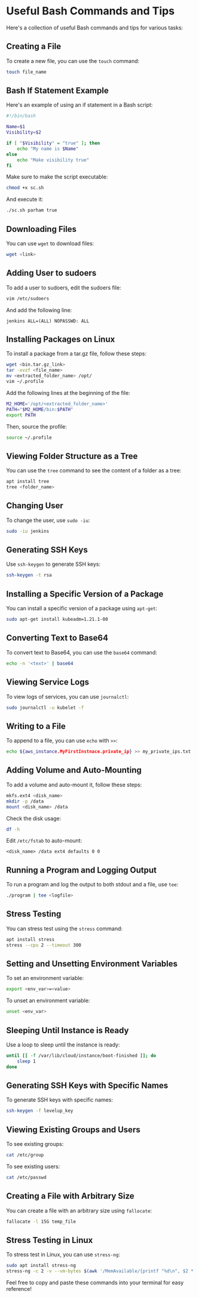 # Useful Bash Commands and Tips

Here's a collection of useful Bash commands and tips for various tasks:

## Creating a File

To create a new file, you can use the `touch` command:

```bash
touch file_name
```

## Bash If Statement Example

Here's an example of using an if statement in a Bash script:

```bash
#!/bin/bash

Name=$1
Visibility=$2

if [ "$Visibility" = "true" ]; then
    echo "My name is $Name"
else
    echo "Make visibility true"
fi
```

Make sure to make the script executable:

```bash
chmod +x sc.sh
```

And execute it:

```bash
./sc.sh parham true
```

## Downloading Files

You can use `wget` to download files:

```bash
wget <link>
```

## Adding User to sudoers

To add a user to sudoers, edit the sudoers file:

```bash
vim /etc/sudoers
```

And add the following line:

```
jenkins ALL=(ALL) NOPASSWD: ALL
```

## Installing Packages on Linux

To install a package from a tar.gz file, follow these steps:

```bash
wget <bin.tar.gz_link>
tar -xvzf <file_name>
mv <extracted_folder_name> /opt/
vim ~/.profile
```

Add the following lines at the beginning of the file:

```bash
M2_HOME='/opt/<extracted_folder_name>'
PATH="$M2_HOME/bin:$PATH"
export PATH
```

Then, source the profile:

```bash
source ~/.profile
```

## Viewing Folder Structure as a Tree

You can use the `tree` command to see the content of a folder as a tree:

```bash
apt install tree
tree <folder_name>
```

## Changing User

To change the user, use `sudo -iu`:

```bash
sudo -iu jenkins
```

## Generating SSH Keys

Use `ssh-keygen` to generate SSH keys:

```bash
ssh-keygen -t rsa
```

## Installing a Specific Version of a Package

You can install a specific version of a package using `apt-get`:

```bash
sudo apt-get install kubeadm=1.21.1-00
```

## Converting Text to Base64

To convert text to Base64, you can use the `base64` command:

```bash
echo -n '<text>' | base64
```

## Viewing Service Logs

To view logs of services, you can use `journalctl`:

```bash
sudo journalctl -u kubelet -f
```

## Writing to a File

To append to a file, you can use `echo` with `>>`:

```bash
echo ${aws_instance.MyFirstInstnace.private_ip} >> my_private_ips.txt
```

## Adding Volume and Auto-Mounting

To add a volume and auto-mount it, follow these steps:

```bash
mkfs.ext4 <disk_name>
mkdir -p /data
mount <disk_name> /data
```

Check the disk usage:

```bash
df -h
```

Edit `/etc/fstab` to auto-mount:

```
<disk_name> /data ext4 defaults 0 0
```

## Running a Program and Logging Output

To run a program and log the output to both stdout and a file, use `tee`:

```bash
./program | tee <logfile>
```

## Stress Testing

You can stress test using the `stress` command:

```bash
apt install stress
stress --cpu 2 --timeout 300
```

## Setting and Unsetting Environment Variables

To set an environment variable:

```bash
export <env_var>=<value>
```

To unset an environment variable:

```bash
unset <env_var>
```

## Sleeping Until Instance is Ready

Use a loop to sleep until the instance is ready:

```bash
until [[ -f /var/lib/cloud/instance/boot-finished ]]; do
    sleep 1
done
```

## Generating SSH Keys with Specific Names

To generate SSH keys with specific names:

```bash
ssh-keygen -f levelup_key
```

## Viewing Existing Groups and Users

To see existing groups:

```bash
cat /etc/group
```

To see existing users:

```bash
cat /etc/passwd
```

## Creating a File with Arbitrary Size

You can create a file with an arbitrary size using `fallocate`:

```bash
fallocate -l 15G temp_file
```

## Stress Testing in Linux

To stress test in Linux, you can use `stress-ng`:

```bash
sudo apt install stress-ng
stress-ng -c 2 -v --vm-bytes $(awk '/MemAvailable/{printf "%d\n", $2 * 0.85;}' < /proc/meminfo)k --vm-keep -m 1 --timeout 300s
```

Feel free to copy and paste these commands into your terminal for easy reference!